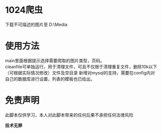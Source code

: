 # 1024爬虫
下载不可描述的图片至 D:\Media
# 使用方法
main里面根据提示选择需要爬取的图片类型，页码。  
cleanfile可单独运行，用于清理文件，可且不仅限于清理重复文件，删除10k以下（可根据实际情况修改）文件及空目录
新增对mysql的支持，需要在config内对自己的数据库进行设置，列表的模板也已给出。
# 免责声明
此脚本仅供学习，本人对此脚本带来的任何后果不承担任何法律风险

**技术无罪**